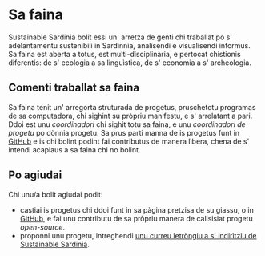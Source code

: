 Sa faina
========

Sustainable Sardinia bolit essi un' arretza de genti chi traballat po s'
adelantamentu sustenìbili in Sardìnnia, analisendi e visualisendi informus. Sa
faina est aberta a totus, est multi-disciplinària, e pertocat chistionis
diferentis: de s' ecologia a sa linguìstica, de s' economia a s' archeologia.

Comenti traballat sa faina
--------------------------

Sa faina tenit un' arregorta struturada de progetus, pruschetotu programas de sa
computadora, chi sighint su pròpriu manifestu, e s' arrelatant a pari. Ddoi est
unu *coordinadori* chi sighit totu sa faina, e unu *coordinadori de progetu* po
dònnia progetu. Sa prus parti manna de is progetus funt in
[GitHub](https://github.com/sardiniasustainability) e is chi bolint podint fai
contributus de manera lìbera, chena de s' intendi acapiaus a sa faina chi no
bolint. 

Po agiudai
----------

Chi unu/a bolit agiudai podit:
* castiai is progetus chi ddoi funt in sa pàgina pretzisa de su giassu, o in
  [GitHub](https://github.com/sardiniasustainability), e fai unu contributu de
  sa pròpriu manera de calisisiat progetu *open-source*.
* proponni unu progetu, intreghendi [unu curreu letròngiu a s' indirìtziu de
  Sustainable Sardinia](mailto:sardiniasustainability@mail.com).